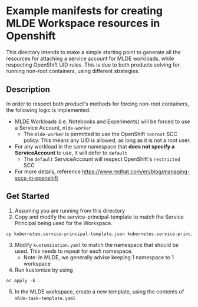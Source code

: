 # Example manifests for creating MLDE Workspace resources in Openshift

This directory intends to make a simple starting point to generate all the resources for attaching a service account for MLDE workloads, while respecting OpenShift UID rules. This is due to both products solving for running non-root containers, using different strategies.

## Description

In order to respect both product's methods for forcing non-root containers, the following logic is implemented:

* MLDE Workloads (i.e. Notebooks and Experiments) will be forced to use a Service Account, `mlde-worker`
  * The `mlde-worker` is permitted to use the OpenShift `nonroot` SCC policy. This means any UID is allowed, as long as it is not a root user.
* For any workload in the same namespace that __does not specify a ServiceAccount__ to use, it will defer to `default`
  * The `default` ServiceAccount will respect OpenShift's `restricted` SCC
* For more details, reference <https://www.redhat.com/en/blog/managing-sccs-in-openshift>

## Get Started

1. Assuming you are running from this directory
2. Copy and modify the service-principal-template to match the Service Principal being used for the Workspace.

```sh
cp kubernetes.service-principal-template.json kubernetes.service-principal.json
```

3. Modify `kustomization.yaml` to match the namespace that should be used. This needs to repeat for each namespace.
    * Note: In MLDE, we generally advise keeping 1 namespace to 1 workspace
4. Run kustomize by using

```
oc apply -k .
```

5. In the MLDE workspace, create a new template, using the contents of `mlde-task-template.yaml`
